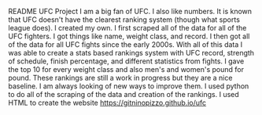README
UFC Project
I am a big fan of UFC. I also like numbers. It is known that UFC doesn't have the clearest ranking system (though what sports league does). I created my own. I first scraped all of the data for all of the UFC fighters. I got things like name, weight class, and record. I then got all of the data for all UFC fights since the early 2000s.
With all of this data I was able to create a stats based rankings system with UFC record, strength of schedule, finish percentage, and different statistics from fights. I gave the top 10 for every weight class and also men's and women's pound for pound.
These rankings are still a work in progress but they are a nice baseline. I am always looking of new ways to improve them.
I used python to do all of the scraping of the data and creation of the rankings. I used HTML to create the website
https://gitninopizzo.github.io/ufc
